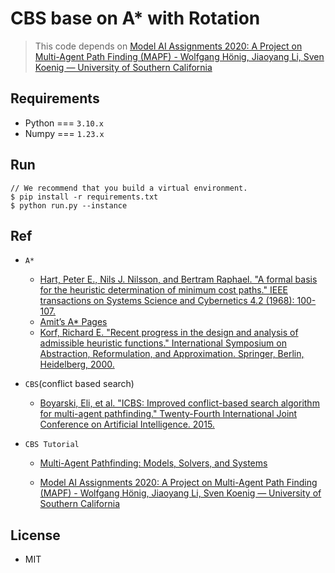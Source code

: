 # CBS base on A* with Rotation

> This code depends on [Model AI Assignments 2020: A Project on Multi-Agent Path Finding (MAPF) - Wolfgang Hönig, Jiaoyang Li, Sven Koenig — University of Southern California](http://modelai.gettysburg.edu/2020/mapf/)

## Requirements

- Python === `3.10.x`
- Numpy === `1.23.x`

## Run

```shell
// We recommend that you build a virtual environment.
$ pip install -r requirements.txt
$ python run.py --instance 
```

## Ref

- `A*`
    - [Hart, Peter E., Nils J. Nilsson, and Bertram Raphael. "A formal basis for the heuristic determination of minimum cost paths." IEEE transactions on Systems Science and Cybernetics 4.2 (1968): 100-107.](https://ieeexplore.ieee.org/iel5/4082035/4082123/04082128.pdf?casa_token=4nnDQ21EmjwAAAAA:aYVawKeQ3UZHglSwEVfd3cDAMBAB87-pKmw01rtpdRxQSk6no2CQup7RrrOj1GD7_duzLTBxd5o)
    - [Amit’s A\* Pages](http://theory.stanford.edu/~amitp/GameProgramming/)
    - [Korf, Richard E. "Recent progress in the design and analysis of admissible heuristic functions." International Symposium on Abstraction, Reformulation, and Approximation. Springer, Berlin, Heidelberg, 2000.](https://www.aaai.org/Papers/AAAI/2000/AAAI00-212.pdf)

- `CBS`(conflict based search)
    - [Boyarski, Eli, et al. "ICBS: Improved conflict-based search algorithm for multi-agent pathfinding." Twenty-Fourth International Joint Conference on Artificial Intelligence. 2015.](https://www.aaai.org/ocs/index.php/IJCAI/IJCAI15/paper/download/10955/10766)

- `CBS Tutorial`
  - [Multi-Agent Pathfinding: Models, Solvers, and Systems](http://ktiml.mff.cuni.cz/~bartak/AAAI2019/slides.pdf)

  - [Model AI Assignments 2020: A Project on Multi-Agent Path Finding (MAPF) - Wolfgang Hönig, Jiaoyang Li, Sven Koenig — University of Southern California](http://modelai.gettysburg.edu/2020/mapf/)
    
## License

- MIT
